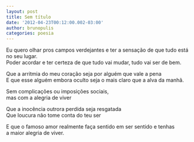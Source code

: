```yaml
---
layout: post
title: Sem título
date: '2012-04-23T00:12:00.002-03:00'
author: brunopulis
categories: poesia
---
```


Eu quero olhar pros campos verdejantes e ter a sensação de que tudo está no seu lugar.<br />
Poder acordar e ter certeza de que tudo vai mudar, tudo vai ser de bem.<br />

Que a arritmia do meu coração seja por alguém que vale a pena<br />
E que esse alguém embora oculto seja o mais claro que a alva da manhã.<br />

Sem complicações ou imposições sociais,<br />
mas com a alegria de viver<br />

Que a inocência outrora perdida seja resgatada<br />
Que loucura não tome conta do teu ser<br />

E que o famoso amor realmente faça sentido em ser sentido e tenhas<br />
a maior alegria de viver.<br />

